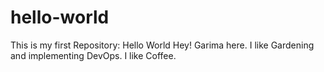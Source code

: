# hello-world
This is my first Repository: Hello World 
Hey! Garima here. I like Gardening and implementing DevOps.
I like Coffee.
